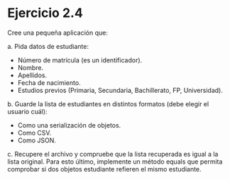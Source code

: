 # Ejercicio 2.4
Cree una pequeña aplicación que:

a. Pida datos de estudiante:

   * Número de matrícula (es un identificador).
   * Nombre.
   * Apellidos.
   * Fecha de nacimiento.
   * Estudios previos (Primaria, Secundaria, Bachillerato, FP, Universidad).

b. Guarde la lista de estudiantes en distintos formatos (debe elegir el usuario cuál):

   + Como una serialización de objetos.
   + Como CSV.
   + Como JSON.

c. Recupere el archivo y compruebe que la lista recuperada es igual a la lista original.
   Para esto último, implemente un método equals que permita comprobar si dos objetos
   estudiante refieren el mismo estudiante.